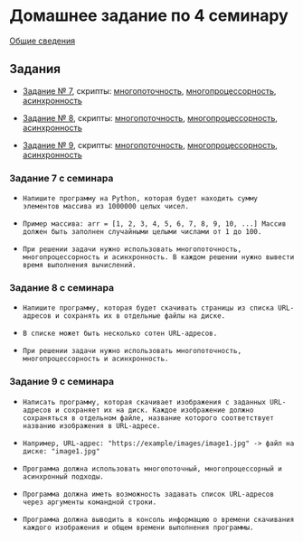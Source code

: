 # Домашнее задание по 4 семинару

[Общие сведения](../)

## Задания

- [Задание № 7](#задание-7-с-семинара), скрипты: [многопоточность](./task_7_1.py), [многопроцессорность](./task_7_2.py), [асинхронность](./task_7_3.py)

- [Задание № 8](#задание-8-с-семинара), скрипты: [многопоточность](./task_8_1.py), [многопроцессорность](./task_8_2.py), [асинхронность](./task_8_3.py)

- [Задание № 9](#задание-9-с-семинара), скрипты: [многопоточность](./task_9_1.py), [многопроцессорность](./task_9_2.py), [асинхронность](./task_9_3.py)

### Задание 7 с семинара

- `Напишите программу на Python, которая будет находить
сумму элементов массива из 1000000 целых чисел.`

- `Пример массива: arr = [1, 2, 3, 4, 5, 6, 7, 8, 9, 10, ...]
Массив должен быть заполнен случайными целыми числами
от 1 до 100.`

- `При решении задачи нужно использовать многопоточность,
многопроцессорность и асинхронность.
В каждом решении нужно вывести время выполнения
вычислений.
`

### Задание 8 с семинара

- `Напишите программу, которая будет скачивать страницы из
списка URL-адресов и сохранять их в отдельные файлы на
диске.`

- `В списке может быть несколько сотен URL-адресов.`

- `При решении задачи нужно использовать многопоточность,
многопроцессорность и асинхронность.`

### Задание 9 с семинара

- `Написать программу, которая скачивает изображения с заданных URL-адресов и
сохраняет их на диск. Каждое изображение должно сохраняться в отдельном
файле, название которого соответствует названию изображения в URL-адресе.`

- `Например, URL-адрес: "https://example/images/image1.jpg" -> файл на диске:
"image1.jpg"`

- `Программа должна использовать многопоточный, многопроцессорный и
асинхронный подходы.`

- `Программа должна иметь возможность задавать список URL-адресов через
аргументы командной строки.`

- `Программа должна выводить в консоль информацию о времени скачивания
каждого изображения и общем времени выполнения программы.`
